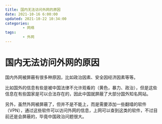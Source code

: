 ```yaml
---
title: 国内无法访问外网的原因
date: 2021-10-16 6:00:00
updated: 2021-10-22 10:34:00
categories:
        - 网络
tags:
        - 外网
---
```


# 国内无法访问外网的原因

国内外网被屏蔽有很多种原因，比如政治因素、安全因经济因素等等。

比如国外的信息有些是被中国法律不允许观看的（黄色，暴力、政治），但是这些信息在有些国家是可以合法存在的，因此中国就屏蔽了大部分国外知名网站。

另外，虽然外网被屏蔽了，但并不是不能上，而是需要添加一些翻墙的软件（VPN），通过这些软件可以访问外网的信息，上网可以查到这类的软件，不过目前还是会屏蔽的，毕竟中国政治问题很大。
